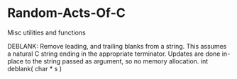 # Random-Acts-Of-C
Misc utilities and functions

DEBLANK: 
Remove leading, and trailing blanks from a string. 
This assumes a natural C string ending in the appropriate terminator.
Updates are done in-place to the string passed as argument, so no memory allocation.
int deblank( char * s )
